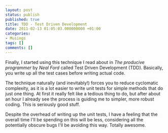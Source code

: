 ```yaml
---
layout: post
status: publish
published: true
title: TDD - Test Driven Development
date: 2011-02-13 01:05:03.000000000 +01:00
categories:
- Musings
tags: []
comments: []
---
```

Finally, I started using this technique I read about in *The producive programmer* by *Neal Ford* called Test Driven Development (TDD). Basically, you write up all the test cases before writing actual code.

The technique naturally (and inevitably!) forces you to reduce cyclomatic complexity, as it is a lot easier to write unit tests for simple methods that do just one thing. At first it really felt like a tedious thing to do, but after about an hour I already see the process is guiding me to simpler, more robust coding. This is seriously good stuff.

Despite the overhead of writing up the unit tests, I have a feeling that the overall time I'll be spending on this will be less, considering all the potentially obscure bugs I'll be avoiding this way. Totally awesome.
